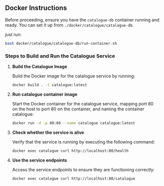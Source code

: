 ## Docker Instructions

Before proceeding, ensure you have the `catalogue-db` container running and ready. You can set it up from `./docker/catalogue/catalogue-db`.

   just run: 

   ```sh
   bash docker/catalogue/catalogue-db/run-container.sh
   ```

### Steps to Build and Run the Catalogue Service

1. **Build the Catalogue Image**

   Build the Docker image for the catalogue service by running:

   ```sh
   docker build . -t catalogue:latest
   ```

2. **Run catalogue container image**

   Start the Docker container for the catalogue service, mapping port 80 on the host to port 80 on the container, and naming the container catalogue:

   ```sh
   docker run -d -p 80:80 --name catalogue catalogue:latest
   ```

3. **Check whether the service is alive**

   Verify that the service is running by executing the following command:

   ```sh
   docker exec catalogue curl http://localhost:80/health
   ```

4. **Use the service endpoints**

   Access the service endpoints to ensure they are functioning correctly:
   ```sh
   docker exec catalogue curl http://localhost:80/catalogue
   ```
